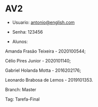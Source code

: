 # AV2
* Usuario: antonio@english.com
* Senha: 123456

*  Alunos:

Amanda Frasão Teixeira - 2020100544;

Célio Pires Junior - 2020101140;

Gabriel Holanda Motta - 2016202176;

Leonardo Brabosa de Lemos - 2019101353.

Branch: Master

Tag: Tarefa-Final

